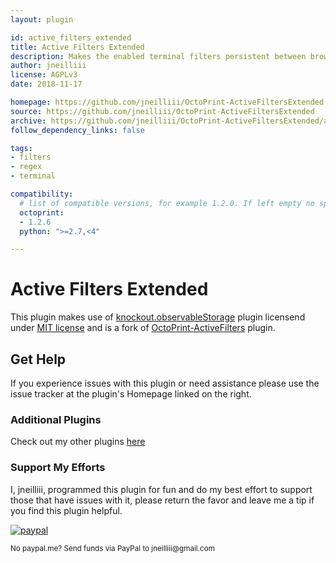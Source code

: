 ```yaml
---
layout: plugin

id: active_filters_extended
title: Active Filters Extended
description: Makes the enabled terminal filters persistent between browser reloads and from different connecting clients.
author: jneilliii
license: AGPLv3
date: 2018-11-17

homepage: https://github.com/jneilliii/OctoPrint-ActiveFiltersExtended
source: https://github.com/jneilliii/OctoPrint-ActiveFiltersExtended
archive: https://github.com/jneilliii/OctoPrint-ActiveFiltersExtended/archive/master.zip
follow_dependency_links: false

tags:
- filters
- regex
- terminal

compatibility:
  # list of compatible versions, for example 1.2.0. If left empty no specific version requirement will be assumed
  octoprint:
  - 1.2.6
  python: ">=2.7,<4"

---
```

# Active Filters Extended

This plugin makes use of [knockout.observableStorage](https://github.com/Maultasche/knockout.observableStorage) plugin licensend under [MIT license](http://opensource.org/licenses/MIT) and is a fork of [OctoPrint-ActiveFilters](https://github.com/MoonshineSG/OctoPrint-ActiveFilters) plugin.

## Get Help

If you experience issues with this plugin or need assistance please use the issue tracker at the plugin's Homepage linked on the right.

### Additional Plugins

Check out my other plugins [here](https://plugins.octoprint.org/by_author/#jneilliii)

### Support My Efforts
I, jneilliii, programmed this plugin for fun and do my best effort to support those that have issues with it, please return the favor and leave me a tip if you find this plugin helpful.

[![paypal](/assets/img/plugins/active_filters_extended/paypal-with-text.png)](https://paypal.me/jneilliii)

<small>No paypal.me? Send funds via PayPal to jneilliii&#64;gmail&#46;com</small>
